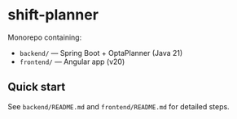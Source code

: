 # shift-planner

Monorepo containing:
- `backend/` — Spring Boot + OptaPlanner (Java 21)
- `frontend/` — Angular app (v20)

## Quick start
See `backend/README.md` and `frontend/README.md` for detailed steps.
